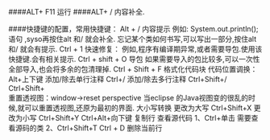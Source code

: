 ####ALT+ F11 运行
####ALT+ /   内容补全.

####快捷键的配置，常用快捷键：
	Alt + /  						内容提示
		例如: System.out.println(); 语句 ,syso再按住alt 和/ 就会补全.
		   忘记某个类如何书写,可以写出一部分,按住alt 和/ 就会有提示.
	Ctrl + 1						快速修复：
		例如,程序有编译期异常,或者需要导包.使用该快捷键.会有相关提示.
	Ctrl + shift + O				导包
		如果需要导入的包比较多,可以一次性全部导入,也会将多余的包清理掉.
	Ctrl + Shift + F				格式化代码块
	代码位置调换：
	Alt+上下键						添加/除去单行注释 
	Ctrl+/							添加/除去多行注释 
	Ctrl+Shift+/
	Ctrl+Shift+\
	重置透视图：window->reset perspective
		当eclipse 的Java视图变的很乱的时候,就可以重置透视图,还原为最初的界面.
	大小写转换
		更改为大写 Ctrl+Shift+X
		更改为小写 Ctrl+Shift+Y
	Ctrl+Alt+向下键				复制行
	查看源代码
		1、Ctrl+单击 需要查看源码的类
		2、Ctrl+Shift+T
	Ctrl + D            删除当前行
